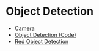 # Object Detection

* [Camera](Camera.md)
* [Object Detection (Code)](Object-Detection-Code.md)
* [Red Object Detection](Red-Object-Detection-Code.md)